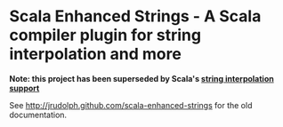 Scala Enhanced Strings - A Scala compiler plugin for string interpolation and more
================================

**Note: this project has been superseded by Scala's [string interpolation support](http://docs.scala-lang.org/overviews/core/string-interpolation.html)**


See http://jrudolph.github.com/scala-enhanced-strings for the old documentation.
